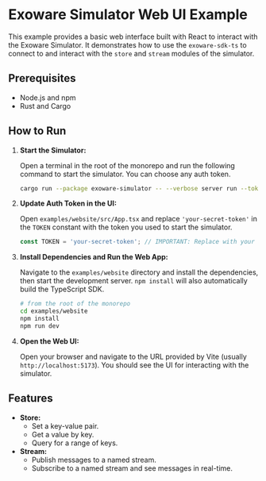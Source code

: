 # Exoware Simulator Web UI Example

This example provides a basic web interface built with React to interact with the Exoware Simulator. It demonstrates how to use the `exoware-sdk-ts` to connect to and interact with the `store` and `stream` modules of the simulator.

## Prerequisites

- Node.js and npm
- Rust and Cargo

## How to Run

1.  **Start the Simulator:**

    Open a terminal in the root of the monorepo and run the following command to start the simulator. You can choose any auth token.

    ```bash
    cargo run --package exoware-simulator -- --verbose server run --token your-secret-token
    ```

2.  **Update Auth Token in the UI:**

    Open `examples/website/src/App.tsx` and replace `'your-secret-token'` in the `TOKEN` constant with the token you used to start the simulator.

    ```typescript
    const TOKEN = 'your-secret-token'; // IMPORTANT: Replace with your actual auth token
    ```

3.  **Install Dependencies and Run the Web App:**

    Navigate to the `examples/website` directory and install the dependencies, then start the development server. `npm install` will also automatically build the TypeScript SDK.

    ```bash
    # from the root of the monorepo
    cd examples/website
    npm install
    npm run dev
    ```

4.  **Open the Web UI:**

    Open your browser and navigate to the URL provided by Vite (usually `http://localhost:5173`). You should see the UI for interacting with the simulator.

## Features

-   **Store:**
    -   Set a key-value pair.
    -   Get a value by key.
    -   Query for a range of keys.
-   **Stream:**
    -   Publish messages to a named stream.
    -   Subscribe to a named stream and see messages in real-time.
